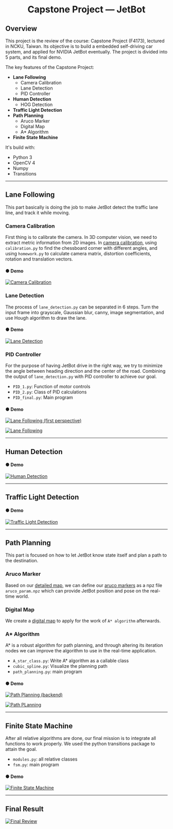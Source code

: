 # <center> Capstone Project — JetBot 

## Overview
This project is the review of the course: Capstone Project (F4173), lectured in NCKU, Taiwan. Its objective is to build a embedded self-driving car system, and applied for NVIDIA JetBot eventually. The project is divided into 5 parts, and its final demo.

The key features of the Capstone Project:
+ **Lane Following**
  - Camera Calibration
  - Lane Detection
  - PID Controller
+ **Human Detection**
  - HOG Detection
+ **Traffic Light Detection**
+ **Path Planning**
  - Aruco Marker
  - Digital Map
  - A* Algorithm
+ **Finite State Machine**
  
It's build with:
+ Python 3
+ OpenCV 4
+ Numpy
+ Transitions
---
## Lane Following
This part basically is doing the job to make JetBot detect the traffic lane line, and track it while moving.

### Camera Calibration
First thing is to calibrate the camera. In 3D computer vision, we need to extract metric information from 2D images. In [camera calibration](https://github.com/davidwater/Capstone-Project-JetBot/tree/main/lane%20following/camera%20calibration), using `calibration.py` to find the chessboard corner with different angles, and using `homework.py` to calculate camera matrix, distortion coefficients, rotation and translation vectors.

#### ● Demo
 [![Camera Calibration](http://img.youtube.com/vi/n0G1y1Do7pE/0.jpg)](http://www.youtube.com/watch?v=n0G1y1Do7pE)
 
### Lane Detection
The process of `lane_detection.py` can be separated in 6 steps. Turn the input frame into grayscale, Gaussian blur, canny, image segmentation, and use Hough algorithm to draw the lane.

#### ● Demo
[![Lane Detection](http://img.youtube.com/vi/iLDPHHL6TmU/0.jpg)](http://www.youtube.com/watch?v=iLDPHHL6TmU)
  
### PID Controller
For the purpose of having JetBot drive in the right way, we try to minimize the angle between heading direction and the center of the road. Combining the output of `lane_detection.py` with PID controller to achieve our goal.
+ `PID_1.py`: Function of motor controls
+ `PID_2.py`: Class of PID calculations
+ `PID_final.py`: Main program
  
#### ● Demo
[![Lane Following (first perspective)](http://img.youtube.com/vi/-roYyNna5sg/0.jpg)](http://www.youtube.com/watch?v=-roYyNna5sg)
  
[![Lane Following](http://img.youtube.com/vi/-roYyNna5sg/0.jpg)](http://www.youtube.com/watch?v=-roYyNna5sg)
  
***
  
## Human Detection
#### ● Demo
[![Human Detection](http://img.youtube.com/vi/-jEAUBU7DhM/0.jpg)](http://www.youtube.com/watch?v=-jEAUBU7DhM)
  
***
  
## Traffic Light Detection  
#### ● Demo
[![Traffic Light Detection](http://img.youtube.com/vi/rWlAchNVHEs/0.jpg)](http://www.youtube.com/watch?v=rWlAchNVHEs)
  
***
  
## Path Planning
This part is focused on how to let JetBot know state itself and plan a path to the destination.
  
### Aruco Marker
Based on our [detailed map](https://github.com/davidwater/Capstone-Project-JetBot/blob/main/map_detailed.png), we can define our [aruco markers](https://github.com/davidwater/Capstone-Project-JetBot/tree/main/path%20planning/aruco%20marker) as a npz file `aruco_param.npz` which can provide JetBot position and pose on the real-time world.
  
### Digital Map
We create a [digital map](https://github.com/davidwater/Capstone-Project-JetBot/blob/main/path%20planning/digital_map.jpg) to apply for the work of `A* algorithm` afterwards.

### A* Algorithm
A* is a robust algorithm for path planning, and through altering its iteration nodes we can improve the algorithm to use in the real-time application.
+ `A_star_class.py`: Write A* algorithm as a callable class
+ `cubic_spline.py`: Visualize the planning path
+ `path_planning.py`: main program

#### ● Demo
[![Path Planning (backend)](http://img.youtube.com/vi/XfOpXdTvy_g/0.jpg)](http://www.youtube.com/watch?v=XfOpXdTvy_g)
  
[![Path PLanning](http://img.youtube.com/vi/HbOG1u72Ksc/0.jpg)](http://www.youtube.com/watch?v=HbOG1u72Ksc)
  
***

## Finite State Machine
After all relative algorithms are done, our final mission is to integrate all functions to work properly. We used the python transitions package to attain the goal.
+ `modules.py`: all relative classes
+ `fsm.py`: main program
  
#### ● Demo
[![Finite State Machine](http://img.youtube.com/vi/9BevhFvB9FA/0.jpg)](http://www.youtube.com/watch?v=9BevhFvB9FA)
  
***
  
## Final Result
[![Final Review](http://img.youtube.com/vi/MzHDQiKcbdA&t=1s/0.jpg)](http://www.youtube.com/watch?v=MzHDQiKcbdA&t=1s "航太工程實作(二) 第六組 期末回顧影片")
  
